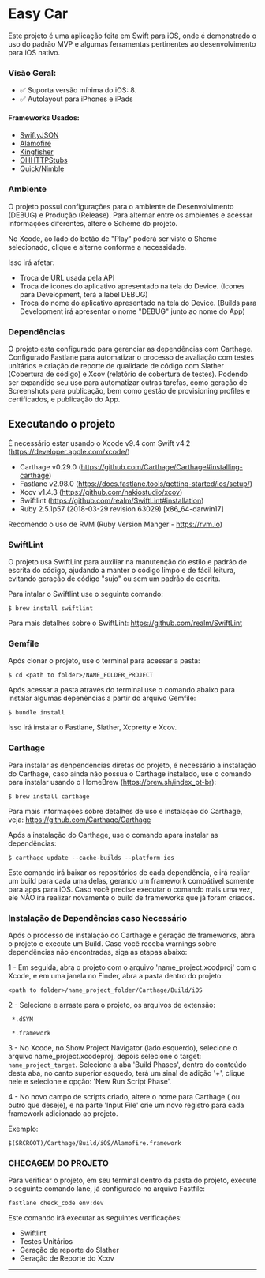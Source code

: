 # Easy Car

Este projeto é uma aplicação feita em Swift para iOS, onde é demonstrado o uso do padrão MVP e algumas ferramentas
pertinentes ao desenvolvimento para iOS nativo.

### Visão Geral: 

- :white_check_mark: Suporta versão mínima do iOS: 8.
- :white_check_mark: Autolayout para iPhones e iPads

#### Frameworks Usados: 

- [SwiftyJSON](https://github.com/SwiftyJSON/SwiftyJSON)
- [Alamofire](https://github.com/Alamofire/Alamofire)
- [Kingfisher](https://github.com/onevcat/Kingfisher)
- [OHHTTPStubs](https://github.com/AliSoftware/OHHTTPStubs)
- [Quick/Nimble](https://github.com/Quick/Nimble)

 ### Ambiente ###
 
  O projeto possui configurações para o ambiente de Desenvolvimento (DEBUG) e Produção (Release). Para alternar entre os ambientes e acessar informações diferentes, altere o Scheme do projeto. 

 No Xcode, ao lado do botão de "Play" poderá ser visto o Sheme selecionado, clique e alterne conforme a necessidade.
 
  Isso irá afetar: 

- Troca de URL usada pela API
- Troca de icones do aplicativo apresentado na tela do Device. (Icones para Development, terá a label DEBUG)
- Troca do nome do aplicativo apresentado na tela do Device. (Builds para Development irá apresentar o nome "DEBUG" junto ao nome do App) 

### Dependências ###
  O projeto esta configurado para gerenciar as dependências com Carthage. Configurado Fastlane para 
 automatizar o processo de avaliação com testes unítários e criação de reporte de qualidade de código com 
 Slather (Cobertura de código) e Xcov (relatório de cobertura de testes). Podendo ser expandido seu uso para 
 automatizar outras tarefas, como geração de Screenshots para publicação, bem como gestão de provisioning 
 profiles e certificados, e publicação do App.

## Executando o projeto ##

  É necessário estar usando o Xcode v9.4 com Swift v4.2 (https://developer.apple.com/xcode/)
  
  - Carthage  v0.29.0 (https://github.com/Carthage/Carthage#installing-carthage)
  - Fastlane v2.98.0 (https://docs.fastlane.tools/getting-started/ios/setup/)
  - Xcov v1.4.3 (https://github.com/nakiostudio/xcov)
  - Swiftlint (https://github.com/realm/SwiftLint#installation)
  - Ruby 2.5.1p57 (2018-03-29 revision 63029) [x86_64-darwin17]

Recomendo o uso de RVM (Ruby Version Manger - https://rvm.io)

### SwiftLint ### 
 O projeto usa SwiftLint para auxiliar na manutenção do estilo e padrão de escrita do código, ajudando a manter o código limpo e de fácil leitura, evitando geração de código "sujo" ou sem um padrão de escrita.

  Para intalar o Swiftlint use o seguinte comando: 

  `$ brew install swiftlint`

  Para mais detalhes sobre o SwiftLint: https://github.com/realm/SwiftLint

### Gemfile ###

 Após clonar o projeto, use o terminal para acessar a pasta: 

`$ cd <path to folder>/NAME_FOLDER_PROJECT`

  Após acessar a pasta através do terminal use o comando abaixo para instalar algumas depenências a partir do arquivo Gemfile:

`$ bundle install`

Isso irá instalar o Fastlane, Slather, Xcpretty e Xcov.

### Carthage ###
Para instalar as denpendências diretas do projeto, é necessário a instalação do Carthage, caso ainda 
não possua o Carthage instalado, use o comando para instalar usando o HomeBrew (https://brew.sh/index_pt-br): 

`$ brew install carthage`

Para mais informações sobre detalhes de uso e instalação do Carthage, veja: https://github.com/Carthage/Carthage

Após a instalação do Carthage, use o comando apara instalar as dependências: 

`$ carthage update --cache-builds --platform ios`

  Este comando irá baixar os repositórios de cada dependência, e irá realiar um 
build para cada uma delas, gerando um framework compátivel somente para apps 
para iOS. Caso você precise executar o comando mais uma vez, ele NÃO irá realizar
novamente o build de frameworks que já foram criados.

### Instalação de Dependências caso Necessário ###

Após o processo de instalação do Carthage e geração de frameworks, abra o projeto e execute um Build. Caso você receba warnings sobre dependências não encontradas, siga as etapas abaixo: 

1 - Em seguida, abra o projeto com o arquivo 'name_project.xcodproj' com o Xcode, e em uma janela no Finder, 
abra a pasta dentro do projeto: 

`<path to folder>/name_project_folder/Carthage/Build/iOS`

 2 - Selecione e arraste para o projeto, os arquivos de extensão: 

` *.dSYM`

` *.framework`

 3 - No Xcode, no Show Project Navigator (lado esquerdo), selecione o arquivo name_project.xcodeproj, 
 depois selecione o target: `name_project_target`. Selecione a aba 'Build Phases', dentro do conteúdo desta aba, no 
 canto superior esquedo, terá um sinal de adição '+', clique nele e selecione e opção: 'New Run Script Phase'.

 4 - No novo campo de scripts criado, altere o nome para Carthage ( ou outro que deseje), e na parte 'Input File'
 crie um novo registro para cada framework adicionado ao projeto.

Exemplo: 

    $(SRCROOT)/Carthage/Build/iOS/Alamofire.framework

### CHECAGEM DO PROJETO ###

Para verificar o projeto, em seu terminal dentro da pasta do projeto, execute o seguinte comando lane, 
já configurado no arquivo Fastfile: 

`fastlane check_code env:dev`

 Este comando irá executar as seguintes verificações: 

  - Swiftlint
  - Testes Unitários
  - Geração de reporte do Slather
  - Geração de Reporte do Xcov

---
